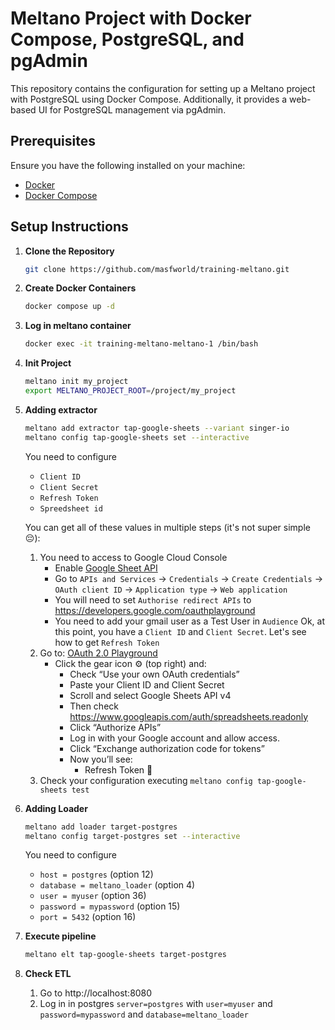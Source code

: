 # Meltano Project with Docker Compose, PostgreSQL, and pgAdmin

This repository contains the configuration for setting up a Meltano project with PostgreSQL using Docker Compose. Additionally, it provides a web-based UI for PostgreSQL management via pgAdmin.

## Prerequisites

Ensure you have the following installed on your machine:
- [Docker](https://docs.docker.com/get-docker/)
- [Docker Compose](https://docs.docker.com/compose/install/)

## Setup Instructions

1. **Clone the Repository**

   ```bash
   git clone https://github.com/masfworld/training-meltano.git
   ```

2. **Create Docker Containers**

   ```bash
   docker compose up -d
   ```

3. **Log in meltano container**
   ```bash
   docker exec -it training-meltano-meltano-1 /bin/bash
   ```
4. **Init Project**
   ```bash
   meltano init my_project
   export MELTANO_PROJECT_ROOT=/project/my_project
   ```
5. **Adding extractor**
   ```bash
   meltano add extractor tap-google-sheets --variant singer-io
   meltano config tap-google-sheets set --interactive
   ```
   You need to configure
   * `Client ID`
   * `Client Secret`
   * `Refresh Token`
   * `Spreedsheet id`

   You can get all of these values in multiple steps (it's not super simple 😔):
   1. You need to access to Google Cloud Console 
      - Enable [Google Sheet API](https://console.cloud.google.com/apis/library/sheets.googleapis.com)
      - Go to `APIs and Services` -> `Credentials` -> `Create Credentials` -> `OAuth client ID` -> `Application type` -> `Web application`
      - You will need to set `Authorise redirect APIs` to https://developers.google.com/oauthplayground 
      - You need to add your gmail user as a Test User in `Audience`
      Ok, at this point, you have a `Client ID` and `Client Secret`. Let's see how to get `Refresh Token`
   2. Go to: [OAuth 2.0 Playground](https://developers.google.com/oauthplayground )
	   - Click the gear icon ⚙️ (top right) and:
	      - Check “Use your own OAuth credentials”
	      - Paste your Client ID and Client Secret
	      - Scroll and select Google Sheets API v4
	      - Then check https://www.googleapis.com/auth/spreadsheets.readonly
	      - Click “Authorize APIs”
	      - Log in with your Google account and allow access.
	      - Click “Exchange authorization code for tokens”
	      - Now you’ll see:
	         - Refresh Token 🎉
   3. Check your configuration executing `meltano config tap-google-sheets test`

6. **Adding Loader**
   ```bash
   meltano add loader target-postgres
   meltano config target-postgres set --interactive
   ```
      You need to configure
   * `host = postgres` (option 12)
   * `database = meltano_loader` (option 4)
   * `user = myuser` (option 36)
   * `password = mypassword` (option 15)
   * `port = 5432` (option 16)

7. **Execute pipeline**
   ```bash
   meltano elt tap-google-sheets target-postgres
   ```
8. **Check ETL**
   1. Go to http://localhost:8080
   2. Log in in postgres `server=postgres` with `user=myuser` and `password=mypassword` and `database=meltano_loader`
